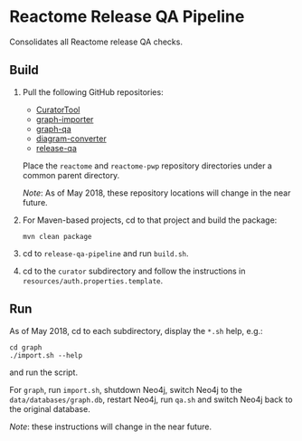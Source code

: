 Reactome Release QA Pipeline
============================
Consolidates all Reactome release QA checks.

Build
-----
1. Pull the following GitHub repositories:

   - [CuratorTool](https://github.com/reactome/CuratorTool.git)
   - [graph-importer](https://github.com/reactome/graph-importer.git)
   - [graph-qa](https://github.com/reactome/graph-qa.git)
   - [diagram-converter](https://github.com/reactome-pwp/diagram-converter.git)
   - [release-qa](https://github.com/reactome/release-qa.git)

   Place the `reactome` and `reactome-pwp` repository directories
   under a common parent directory.

   _Note_: As of May 2018, these repository locations will change in
   the near future.

2. For Maven-based projects, cd to that project and build the package:

       mvn clean package

3. cd to `release-qa-pipeline` and run `build.sh`.

4. cd to the `curator` subdirectory and follow the instructions in
   `resources/auth.properties.template`.


Run
---
As of May 2018, cd to each subdirectory, display the `*.sh` help, e.g.:

    cd graph
    ./import.sh --help

and run the script.

For `graph`, run `import.sh`, shutdown Neo4j, switch Neo4j to the
`data/databases/graph.db`, restart Neo4j, run `qa.sh` and switch
Neo4j back to the original database.

_Note_: these instructions will change in the near future.
